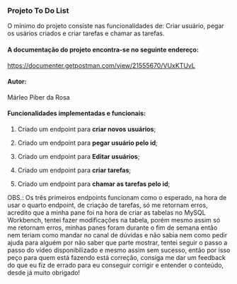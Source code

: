 ### Projeto To Do List

O mínimo do projeto consiste nas funcionalidades de: Criar usuário, pegar os usários criados e criar tarefas e chamar as tarefas.

#### A documentação do projeto encontra-se no seguinte endereço:
https://documenter.getpostman.com/view/21555670/VUxKTUvL

#### Autor:
Márleo Piber da Rosa

#### Funcionalidades implementadas e funcionais:

1. Criado um endpoint para **criar novos usuários**;

2. Criado um endpoint para **pegar usuário pelo id**;

3. Criado um endpoint para **Editar usuários**;

4. Criado um endpoint para **criar tarefas**;

4. Criado um endpoint para **chamar as tarefas pelo id**;

OBS.:
Os três primeiros endpoints funcionam como o esperado, na hora de usar o quarto endpoint, de criação de tarefas, só me retornam erros, acredito que a minha pane foi na hora de criar as tabelas no MySQL Workbench, tentei fazer modificações na tabela, porém mesmo assim só me retornam erros, minhas panes foram durante o fim de semana então nem teriam como mandar no canal de dúvidas e não sabia nem como pedir ajuda para alguém por não saber que parte mostrar, tentei seguir o passo a passo do vídeo disponibilizado e mesmo assim sem sucesso, então por isso peço para quem está fazendo está correção, consiga me dar um feedback do que eu fiz de errado para eu conseguir corrigir e entender o conteúdo, desde já muito obrigado!